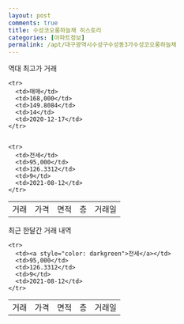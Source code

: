 ```yaml
---
layout: post
comments: true
title: 수성코오롱하늘채 히스토리
categories: [아파트정보]
permalink: /apt/대구광역시수성구수성동3가수성코오롱하늘채
---
```


역대 최고가 거래
<table class="sortable">
    <tr>
      <td>거래</td>
      <td>가격</td>
      <td>면적</td>
      <td>층</td>
      <td>거래일</td>
    </tr>
    
    <tr>
      <td>매매</td>
      <td>168,000</td>
      <td>149.8084</td>
      <td>14</td>
      <td>2020-12-17</td>
    </tr>
        
    
    <tr>
      <td>전세</td>
      <td>95,000</td>
      <td>126.3312</td>
      <td>9</td>
      <td>2021-08-12</td>
    </tr>
        
    
</table>

최근 한달간 거래 내역

<font size='small'>
<table class="sortable">
    <tr>
      <td>거래</td>
      <td>가격</td>
      <td>면적</td>
      <td>층</td>
      <td>거래일</td>
    </tr>

    <tr>
      <td><a style="color: darkgreen">전세</a></td>
      <td>95,000</td>
      <td>126.3312</td>
      <td>9</td>
      <td>2021-08-12</td>
    </tr>
      
</table>
</font>

